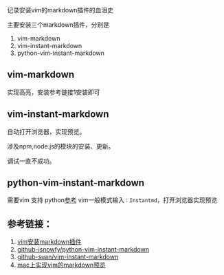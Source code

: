 记录安装vim的markdown插件的血泪史

主要安装三个markdown插件，分别是
1. vim-markdown
2. vim-instant-markdown
3. python-vim-instant-markdown

## vim-markdown

实现高亮，安装参考链接1安装即可

## vim-instant-markdown

自动打开浏览器，实现预览。

涉及npm,node.js的模块的安装、更新。

调试一直不成功。

## python-vim-instant-markdown

需要vim 支持 python[参考](https://www.cnblogs.com/DillGao/p/6268165.html)
vim一般模式输入`：Instantmd`，打开浏览器实现预览

## 参考链接：
1. [vim安装markdown插件](https://www.jianshu.com/p/24aefcd4ca93)
2. [github-isnowfy/python-vim-instant-markdown](https://github.com/isnowfy/python-vim-instant-markdown)
3. [github-suan/vim-instant-markdown](https://github.com/suan/vim-instant-markdown)
4. [mac上实现vim的markdown预览](http://xiaqunfeng.cc/2017/05/25/mac%E4%B8%8A%E5%AE%9E%E7%8E%B0vim%E7%9A%84markdown%E9%A2%84%E8%A7%88/)
